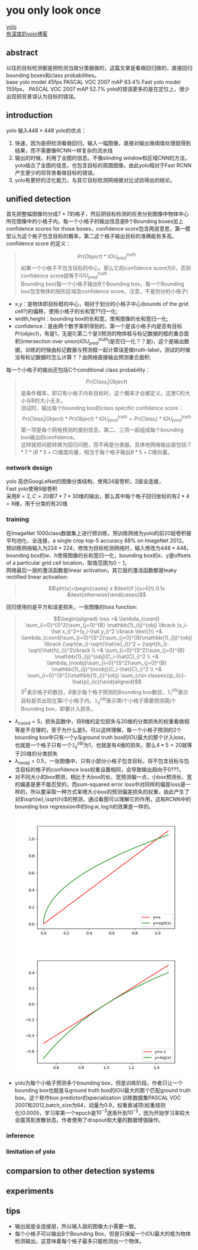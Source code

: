 # you only look once
[yolo](https://zhuanlan.zhihu.com/p/25236464)   
[有深度的yolo博客](http://blog.csdn.net/tangwei2014/article/details/50915317) 

## abstract 
以往的目标检测都是把检测当做分类器做的，这篇文章是看做回归做的，直接回归bounding boxes和class probabilities。  
base yolo model 45fps  PASCAL VOC 2007 mAP 63.4%
Fast yolo model 155fps， PASCAL VOC 2007 mAP 52.7%
yolo的错误更多的是在定位上，很少出现把背景误认为目标的错误。

## introduction
yolo 输入$448\times 448$
yolo的优点：
1. 快速，因为是把检测看做回归，输入一幅图像，直接对输出做阈值处理就得到结果，而不需要像RCNN一样复杂的流水线
2. 输出的时候，利用了全图的信息。不像slinding window和区域CNN的方法，yolo结合了全图的信息，也包含目标的周围图像，由此yolo相对于Fast RCNN产生更少的将背景看做目标的错误。
3. yolo有更好的泛化能力，与其它目标检测网络做对比试验得出的结论。

## unified detection
首先把整幅图像均分成$7*7$的格子，然后把目标检测的任务分到图像中物体中心所在图像中的小格子内。每一个小格子的输出信息是B个Bounding boxes加上confidence scores for those boxes，confidence score包含两层意思，第一模型认为这个格子包含目标的概率，第二这个格子输出目标的准确能有多高。  
confidence score 的定义：
> $$Pr(Object)*IOU_{pred}^{truth}$$
如果一个小格子不包含目标的中心，那么它的confidence score为0，否则confidence score就等于$IOU_{pred}^{truth}$   
Bounding box(每一个小格子输出B个Bounding box，每一个Bounding box包含物体的矩形区域及confidence score，注意，不是划分的小格子)  
- x,y：是物体即目标框的中心，相对于划分的小格子中心(bounds of the grid cell?)的偏移，使用小格子的长和宽??归一化;  
- width,height：bounding box的长和宽，使用图像的长和宽归一化;  
- confidence：是由两个数字乘积得到的，第一个是该小格子内是否有目标$Pr(object)$，有是1，无是0;第二个是3预测的物体框与标记数据的框的重合面积(intersection over union)$IOU^{truth}_{pred}$(是否归一化？？是)，这个是输出数据，训练的时候由标记数据与预测框一起计算误差做truth-label，测试的时候没有标记数据时怎么计算？？由网络直接输出预测重合面积;

每一个小格子的输出还包括C个conditional class probability：
> $$Pr(Class_i|Object)$$
是条件概率，即只有小格子内有目标时，这个概率才会被定义。这里C的大小与B的大小无关。  
测试时，输出每个bounding box的class specific confidence score：
> $$Pr(Class_i|Object) * Pr(Object) * IOU_{pred}^{truth}=Pr(Class_i) * IOU_{pred}^{truth}$$
第一项是每个网格预测的类别信息，第二、三项一起组成每个bounding box输出的confidence。  
这样就把问题转换为回归问题，而不再是分类器。具体地网络输出层包括:$7*7*(B*5+C)$维度向量，相当于每个格子输出$B*5+C$维向量。
### network design
yolo 高仿GoogLeNet的图像分类结构，使用24层卷积，2层全连接，  
Fast yolo使用9层卷积  
采用$B=2,C=20$即$7*7*30$维的输出，那么其中每个格子回归坐标的有$2*4=8$维，用于分类的有$20$维  

### training
在ImageNet 1000class数据集上进行预训练，预训练网络为yolo的前20层卷积接平均池化、全连接，a single crop top-5 accuracy 88% on ImageNet 2012。  
预训练网络输入为$224\times 224$，修改为目标检测网络时，输入修改为$448\times 448$，bounding box的w、h使用图像的长和宽归一化，bounding box的x、y是offsets of a particular grid cell location，取值范围为$0-1$。  
网络最后一层的激活函数是linear activation，其它层的激活函数都是leaky rectified linear activation:
> $$\phi(x)=\begin{cases} x &\text{if }{x>0}\\  0.1x &\text{otherwise}\end{cases}$$

回归使用的是平方和误差损失，一张图像的loss function:
> $$\begin{aligned} loss =& \lambda_{coord} \sum_{i=0}^{S^2}\sum_{j=0}^{B} \mathbb{1}_{ij}^{obj} \lbrack (x_i-\hat x_i)^2+(y_i-\hat y_i)^2 \rbrack \text{}\\
+& \lambda_{coord}\sum_{i=0}^{S^2}\sum_{j=0}^{B}\mathbb{1}_{ij}^{obj} \lbrack (\sqrt{w_i}-\sqrt{\hat{w}_i})^2 + (\sqrt{h_i}-\sqrt{\hat{h}_i})^2\rbrack \\
+& \sum_{i=0}^{S^2}\sum_{j=0}^{B} \mathbb{1}_{ij}^{obj}(C_i-\hat{C}_i)^2  \\
+& \lambda_{noobj}\sum_{i=0}^{S^2}\sum_{j=0}^{B} \mathbb{1}_{ij}^{noobj}(C_i-\hat{C}_i)^2  \\
+& \sum_{i=0}^{S^2}\mathbb{1}_{i}^{obj} \sum_{c\in classes}(p_i(c)-\hat{p}_i(c))\end{aligned}$$
$S^2$表示格子的数目，$B$表示每个格子预测的Bounding box数目，$\mathbb{1}_{i}^{obj}$表示目标是否出现在第$i$个小格子内，$\mathbb{1}_{ij}^{obj}$表示第$i$个小格子需要预测第$j$个Bounding box，即要计入损失，
- $\lambda_{coord}=5$，损失函数中，将8维的定位损失与20维的分类损失的权重看做相等是不合理的，至于为什么是$5$，可以这样理解，每一个小格子预测的$2$个bounding box中只有一个y与ground truth box的IOU最大的那个计入loss，也就是一个格子只有一个$\mathbb{1}_{ij}^{obj}$为$1$，也就是有$4$维的损失，那么$4*5=20$就等于$20$维的分类损失
- $\lambda_{noobj}=0.5$，一张图像中，只有小部分小格子包含目标，将不包含目标与包含目标的格子的confidence loss权重设置相同，会导致输出趋向于0???。
- 对不同大小的box预测，相比于大box的长、宽预测偏一点，小box预测长、宽的偏差是更不能忍受的，而sum-squared error loss中对同样的偏差loss是一样的，所以要采取一种方式来增大小box的预测偏差损失的权重，由此产生了对$\sqrt{w},\sqrt{h}$的预测，通过看图可以理解它的作用，这和RCNN中的bounding box regression中的$\log w, \log h$的效果是一样的。
![sqrt](../image/essay/sqrt.png)  ![log](../image/essay/log.png)
- yolo为每个小格子预测多个bounding box，但是训练阶段，作者只让一个bounding box也就是与ground truth box的IOU最大的那个匹配ground truth box。这个称作box predictor的specialization
训练数据集PASCAL VOC 2007和2012,batch_size为64，动量为0.9，权重衰减项(权重规则化)0.0005，学习率第一个epoch是$10^{-3}$逐渐升到$10^{-2}$，因为开始学习率较大会震荡到发散状态。作者使用了dropout和大量的数据增强操作。
### inference
### limitation of yolo
## comparsion to other detection systems
## experiments
## tips
- 输出层是全连接层，所以输入层的图像大小需要一致。
- 每个小格子可以输出B个Bounding Box，但是只保留一个$IOU$最大的框为物体检测输出。这意味着每个格子最多只能检测出一个物体。